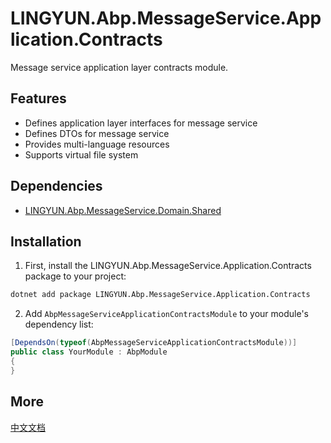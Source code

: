 # LINGYUN.Abp.MessageService.Application.Contracts

Message service application layer contracts module.

## Features

* Defines application layer interfaces for message service
* Defines DTOs for message service
* Provides multi-language resources
* Supports virtual file system

## Dependencies

* [LINGYUN.Abp.MessageService.Domain.Shared](../LINGYUN.Abp.MessageService.Domain.Shared/README.EN.md)

## Installation

1. First, install the LINGYUN.Abp.MessageService.Application.Contracts package to your project:

```bash
dotnet add package LINGYUN.Abp.MessageService.Application.Contracts
```

2. Add `AbpMessageServiceApplicationContractsModule` to your module's dependency list:

```csharp
[DependsOn(typeof(AbpMessageServiceApplicationContractsModule))]
public class YourModule : AbpModule
{
}
```

## More

[中文文档](README.md)
